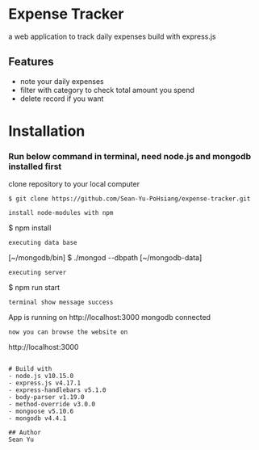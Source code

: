 # Expense Tracker
a web application to track daily expenses build with express.js

## Features
- note your daily expenses
- filter with category to check total amount you spend
- delete record if you want

# Installation

### Run below command in terminal, need node.js and mongodb installed first

clone repository to your local computer
```
$ git clone https://github.com/Sean-Yu-PoHsiang/expense-tracker.git

install node-modules with npm
```
$ npm install
```
executing data base
```
[~/mongodb/bin] $ ./mongod --dbpath [~/mongodb-data]
```
executing server
```
$ npm run start
```
terminal show message success
```
App is running on http://localhost:3000
mongodb connected
```
now you can browse the website on
```
http://localhost:3000
```

# Build with
- node.js v10.15.0
- express.js v4.17.1
- express-handlebars v5.1.0
- body-parser v1.19.0
- method-override v3.0.0
- mongoose v5.10.6
- mongodb v4.4.1

## Author
Sean Yu